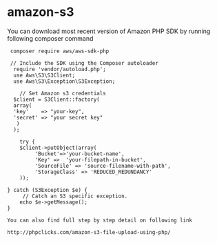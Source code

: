 # amazon-s3
You can download most recent version of Amazon PHP SDK by running following composer command

     composer require aws/aws-sdk-php

     // Include the SDK using the Composer autoloader
      require 'vendor/autoload.php';
      use Aws\S3\S3Client;
      use Aws\S3\Exception\S3Exception;

        // Set Amazon s3 credentials
      $client = S3Client::factory(
      array(
      'key'    => "your-key",
      'secret' => "your secret key"
       )
      );

        try {
        $client->putObject(array(
             'Bucket'=>'your-bucket-name',
             'Key' =>  'your-filepath-in-bucket',
             'SourceFile' => 'source-filename-with-path',
             'StorageClass' => 'REDUCED_REDUNDANCY'
        ));

    } catch (S3Exception $e) {
         // Catch an S3 specific exception.
        echo $e->getMessage();
    }
    
    You can also find full step by step detail on following link 
    
    http://phpclicks.com/amazon-s3-file-upload-using-php/
    
